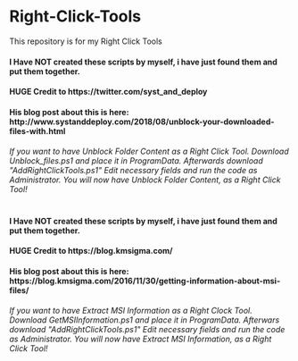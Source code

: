 # Right-Click-Tools
This repository is for my Right Click Tools


<h4> I Have NOT created these scripts by myself, i have just found them and put them together.
<h4> HUGE Credit to https://twitter.com/syst_and_deploy
<h4> His blog post about this is here: http://www.systanddeploy.com/2018/08/unblock-your-downloaded-files-with.html

<h6>If you want to have Unblock Folder Content as a Right Click Tool.
Download Unblock_files.ps1 and place it in ProgramData. Afterwards download "AddRightClickTools.ps1" Edit necessary fields and run the code as Administrator.
You will now have Unblock Folder Content, as a Right Click Tool!

<h1> 

 <h4> I Have NOT created these scripts by myself, i have just found them and put them together.
 <h4> HUGE Credit to https://blog.kmsigma.com/
 <h4> His blog post about this is here: https://blog.kmsigma.com/2016/11/30/getting-information-about-msi-files/

<h6>If you want to have Extract MSI Information as a Right Clock Tool.
Download GetMSIInformation.ps1 and place it in ProgramData. Afterwars download "AddRightClickTools.ps1" Edit necessary fields and run the code as Administrator.
You will now have Extract MSI Information, as a Right Click Tool!
